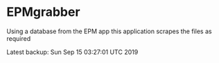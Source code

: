 # EPMgrabber
Using a database from the EPM app this application scrapes the files as required


Latest backup: Sun Sep 15 03:27:01 UTC 2019
